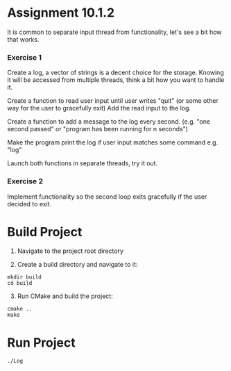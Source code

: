 # Assignment 10.1.2

It is common to separate input thread from functionality, let's see a bit how that works.

### Exercise 1

Create a log, a vector of strings is a decent choice for the storage.  Knowing it will be accessed from multiple threads, think a bit how you want to handle it.

Create a function to read user input until user writes "quit" (or some other way for the user to gracefully exit) Add the read input to the log.

Create a function to add a message to the log every second.  (e.g. "one second passed" or "program has been running for n seconds")

Make the program print the log if user input matches some command e.g. "log"

Launch both functions in separate threads, try it out.

### Exercise 2

Implement functionality so the second loop exits gracefully if the user decided to exit.

# Build Project

1. Navigate to the project root directory

2. Create a build directory and navigate to it:

```shell
mkdir build
cd build
```

3. Run CMake and build the project:

```shell
cmake ..
make
```

# Run Project

```shell 
./Log
```
